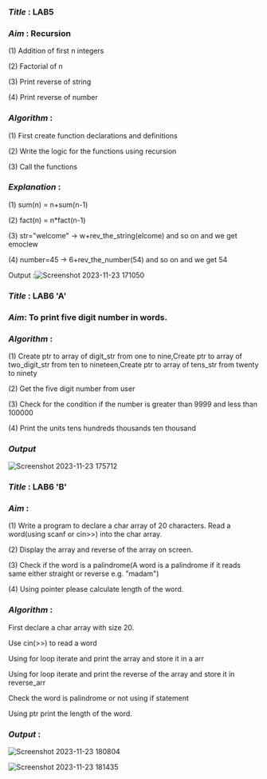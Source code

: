 
### ***Title*** : LAB5
### ***Aim*** : Recursion
(1) Addition of first n integers

(2) Factorial of n

(3) Print reverse of string

(4) Print reverse of number

### ***Algorithm*** :
(1) First create function declarations and definitions

(2) Write the logic for the functions using recursion

(3) Call the functions

### ***Explanation*** :
(1) sum(n) = n+sum(n-1)

(2) fact(n) = n*fact(n-1)

(3) str="welcome" -> w+rev_the_string(elcome) and so on and we get emoclew

(4) number=45 -> 6+rev_the_number(54) and so on and we get 54

Output :![Screenshot 2023-11-23 171050](https://github.com/noor307922/CPP/assets/125033135/efd21e47-05fb-4952-93f5-8abf0171ab9b)


### ***Title*** : LAB6 'A'
### ***Aim***: To print five digit number in words.
### ***Algorithm*** : 
(1) Create ptr to array of digit_str from one to nine,Create ptr to array of two_digit_str from ten to nineteen,Create ptr to array of tens_str from twenty to ninety

(2) Get the five digit number from user

(3) Check for the condition if the number is greater than 9999 and less than 100000

(4) Print the units tens hundreds thousands ten thousand

### ***Output***
![Screenshot 2023-11-23 175712](https://github.com/noor307922/CPP/assets/125033135/98c7b663-e73a-40c3-9e1a-276ae17e21a0)


### ***Title*** : LAB6 'B'
### ***Aim*** : 
(1) Write a program to declare a char array of 20 characters. Read a word(using scanf or cin>>) into the char array.

(2) Display the array and reverse of the array on screen.

(3) Check if the word is a palindrome(A word is a palindrome if it reads same either straight or reverse e.g. "madam")

(4) Using pointer please calculate length of the word.

### ***Algorithm*** :
First declare a char array with size 20.

Use cin(>>) to read a word

Using for loop iterate and print the array and store it in a arr

Using for loop iterate and print the reverse of the array and store it in reverse_arr

Check the word is palindrome or not using if statement

Using ptr print the length of the word.

### ***Output*** :
![Screenshot 2023-11-23 180804](https://github.com/noor307922/CPP/assets/125033135/962febf6-deae-4f4b-a1c1-b05d412fbf19)

![Screenshot 2023-11-23 181435](https://github.com/noor307922/CPP/assets/125033135/46738a6c-d01b-489f-88ea-52ac045953fb)
